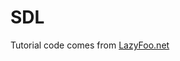 # SDL
Tutorial code comes from [LazyFoo.net](https://lazyfoo.net/tutorials/SDL/index.php#Getting%20an%20Image%20on%20the%20Screen)